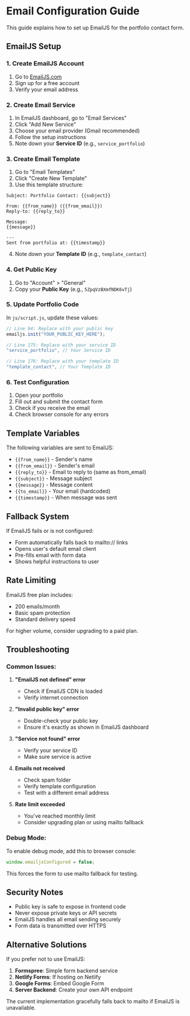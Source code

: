# Email Configuration Guide

This guide explains how to set up EmailJS for the portfolio contact form.

## EmailJS Setup

### 1. Create EmailJS Account

1. Go to [EmailJS.com](https://emailjs.com)
2. Sign up for a free account
3. Verify your email address

### 2. Create Email Service

1. In EmailJS dashboard, go to "Email Services"
2. Click "Add New Service"
3. Choose your email provider (Gmail recommended)
4. Follow the setup instructions
5. Note down your **Service ID** (e.g., `service_portfolio`)

### 3. Create Email Template

1. Go to "Email Templates"
2. Click "Create New Template"
3. Use this template structure:

```
Subject: Portfolio Contact: {{subject}}

From: {{from_name}} ({{from_email}})
Reply-to: {{reply_to}}

Message:
{{message}}

---
Sent from portfolio at: {{timestamp}}
```

4. Note down your **Template ID** (e.g., `template_contact`)

### 4. Get Public Key

1. Go to "Account" > "General"
2. Copy your **Public Key** (e.g., `5ZpqVzBXmfNDK6vTj`)

### 5. Update Portfolio Code

In `js/script.js`, update these values:

```javascript
// Line 94: Replace with your public key
emailjs.init("YOUR_PUBLIC_KEY_HERE");

// Line 175: Replace with your service ID
"service_portfolio", // Your Service ID

// Line 176: Replace with your template ID
"template_contact", // Your Template ID
```

### 6. Test Configuration

1. Open your portfolio
2. Fill out and submit the contact form
3. Check if you receive the email
4. Check browser console for any errors

## Template Variables

The following variables are sent to EmailJS:

- `{{from_name}}` - Sender's name
- `{{from_email}}` - Sender's email
- `{{reply_to}}` - Email to reply to (same as from_email)
- `{{subject}}` - Message subject
- `{{message}}` - Message content
- `{{to_email}}` - Your email (hardcoded)
- `{{timestamp}}` - When message was sent

## Fallback System

If EmailJS fails or is not configured:

- Form automatically falls back to mailto:// links
- Opens user's default email client
- Pre-fills email with form data
- Shows helpful instructions to user

## Rate Limiting

EmailJS free plan includes:

- 200 emails/month
- Basic spam protection
- Standard delivery speed

For higher volume, consider upgrading to a paid plan.

## Troubleshooting

### Common Issues:

1. **"EmailJS not defined" error**

   - Check if EmailJS CDN is loaded
   - Verify internet connection

2. **"Invalid public key" error**

   - Double-check your public key
   - Ensure it's exactly as shown in EmailJS dashboard

3. **"Service not found" error**

   - Verify your service ID
   - Make sure service is active

4. **Emails not received**

   - Check spam folder
   - Verify template configuration
   - Test with a different email address

5. **Rate limit exceeded**
   - You've reached monthly limit
   - Consider upgrading plan or using mailto fallback

### Debug Mode:

To enable debug mode, add this to browser console:

```javascript
window.emailjsConfigured = false;
```

This forces the form to use mailto fallback for testing.

## Security Notes

- Public key is safe to expose in frontend code
- Never expose private keys or API secrets
- EmailJS handles all email sending securely
- Form data is transmitted over HTTPS

## Alternative Solutions

If you prefer not to use EmailJS:

1. **Formspree**: Simple form backend service
2. **Netlify Forms**: If hosting on Netlify
3. **Google Forms**: Embed Google Form
4. **Server Backend**: Create your own API endpoint

The current implementation gracefully falls back to mailto if EmailJS is unavailable.
